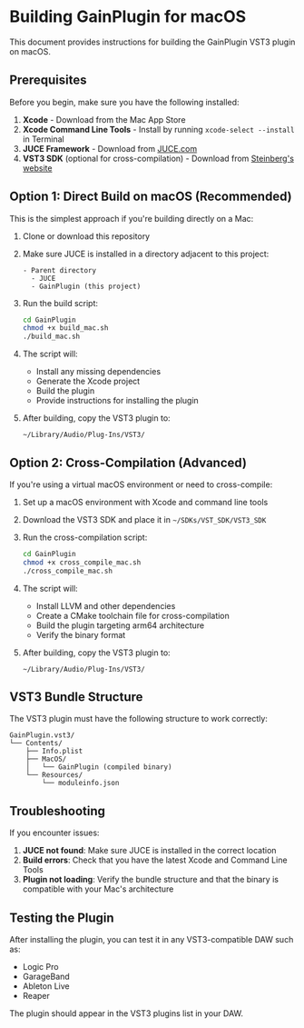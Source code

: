 # Building GainPlugin for macOS

This document provides instructions for building the GainPlugin VST3 plugin on macOS.

## Prerequisites

Before you begin, make sure you have the following installed:

1. **Xcode** - Download from the Mac App Store
2. **Xcode Command Line Tools** - Install by running `xcode-select --install` in Terminal
3. **JUCE Framework** - Download from [JUCE.com](https://juce.com/get-juce/)
4. **VST3 SDK** (optional for cross-compilation) - Download from [Steinberg's website](https://developer.steinberg.help/display/VST/VST+3+SDK)

## Option 1: Direct Build on macOS (Recommended)

This is the simplest approach if you're building directly on a Mac:

1. Clone or download this repository
2. Make sure JUCE is installed in a directory adjacent to this project:
   ```
   - Parent directory
     - JUCE
     - GainPlugin (this project)
   ```
3. Run the build script:
   ```bash
   cd GainPlugin
   chmod +x build_mac.sh
   ./build_mac.sh
   ```
4. The script will:
   - Install any missing dependencies
   - Generate the Xcode project
   - Build the plugin
   - Provide instructions for installing the plugin

5. After building, copy the VST3 plugin to:
   ```
   ~/Library/Audio/Plug-Ins/VST3/
   ```

## Option 2: Cross-Compilation (Advanced)

If you're using a virtual macOS environment or need to cross-compile:

1. Set up a macOS environment with Xcode and command line tools
2. Download the VST3 SDK and place it in `~/SDKs/VST_SDK/VST3_SDK`
3. Run the cross-compilation script:
   ```bash
   cd GainPlugin
   chmod +x cross_compile_mac.sh
   ./cross_compile_mac.sh
   ```
4. The script will:
   - Install LLVM and other dependencies
   - Create a CMake toolchain file for cross-compilation
   - Build the plugin targeting arm64 architecture
   - Verify the binary format

5. After building, copy the VST3 plugin to:
   ```
   ~/Library/Audio/Plug-Ins/VST3/
   ```

## VST3 Bundle Structure

The VST3 plugin must have the following structure to work correctly:

```
GainPlugin.vst3/
└── Contents/
    ├── Info.plist
    ├── MacOS/
    │   └── GainPlugin (compiled binary)
    └── Resources/
        └── moduleinfo.json
```

## Troubleshooting

If you encounter issues:

1. **JUCE not found**: Make sure JUCE is installed in the correct location
2. **Build errors**: Check that you have the latest Xcode and Command Line Tools
3. **Plugin not loading**: Verify the bundle structure and that the binary is compatible with your Mac's architecture

## Testing the Plugin

After installing the plugin, you can test it in any VST3-compatible DAW such as:
- Logic Pro
- GarageBand
- Ableton Live
- Reaper

The plugin should appear in the VST3 plugins list in your DAW. 